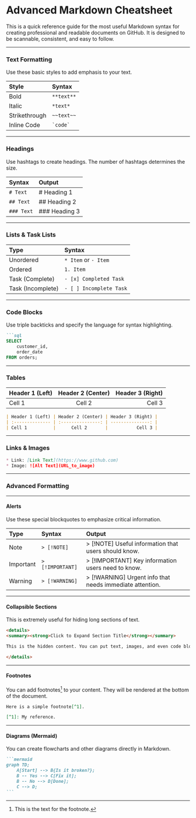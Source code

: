 # Advanced Markdown Cheatsheet

This is a quick reference guide for the most useful Markdown syntax for creating professional and readable documents on GitHub. It is designed to be scannable, consistent, and easy to follow.

---

### **Text Formatting**

Use these basic styles to add emphasis to your text.

| Style         | Syntax        |
| :------------ | :------------ |
| Bold          | `**text**`    |
| Italic        | `*text*`      |
| Strikethrough | `~~text~~`    |
| Inline Code   | `` `code` ``  |

---

### **Headings**

Use hashtags to create headings. The number of hashtags determines the size.

| Syntax    | Output      |
| :-------- | :---------- |
| `# Text`  | # Heading 1 |
| `## Text` | ## Heading 2 |
| `### Text`| ### Heading 3 |

---

### **Lists & Task Lists**

| Type              | Syntax                  |
| :---------------- | :---------------------- |
| Unordered         | `* Item` or `- Item`    |
| Ordered           | `1. Item`               |
| Task (Complete)   | `- [x] Completed Task`  |
| Task (Incomplete) | `- [ ] Incomplete Task` |

---

### **Code Blocks**

Use triple backticks and specify the language for syntax highlighting.

````markdown
```sql
SELECT
    customer_id,
    order_date
FROM orders;
````

---
### **Tables**


| Header 1 (Left) | Header 2 (Center) | Header 3 (Right) |
| :-------------- | :---------------: | ---------------: |
| Cell 1          |      Cell 2       |           Cell 3 |

```markdown
| Header 1 (Left) | Header 2 (Center) | Header 3 (Right) |
| :-------------- | :---------------: | ---------------: |
| Cell 1          |      Cell 2       |           Cell 3 |
```

---
### **Links & Images**

```markdown
* Link: [Link Text](https://www.github.com)
* Image: ![Alt Text](URL_to_image)
```

---
### **Advanced Formatting**

---
#### **Alerts**

Use these special blockquotes to emphasize critical information.

| Type      | Syntax          | Output                                                  |
| :-------- | :-------------- | :------------------------------------------------------ |
| Note      | `> [!NOTE]`     | > [!NOTE] Useful information that users should know.      |
| Important | `> [!IMPORTANT]`| > [!IMPORTANT] Key information users need to know.        |
| Warning   | `> [!WARNING]`  | > [!WARNING] Urgent info that needs immediate attention. |


---
#### **Collapsible Sections**

This is extremely useful for hiding long sections of text.

```html
<details>
<summary><strong>Click to Expand Section Title</strong></summary>

This is the hidden content. You can put text, images, and even code blocks in here.

</details>
```

---
#### **Footnotes**

You can add footnotes[^1] to your content. They will be rendered at the bottom of the document.

[^1]: This is the text for the footnote.

```markdown
Here is a simple footnote[^1].

[^1]: My reference.
```

---
#### **Diagrams (Mermaid)**

You can create flowcharts and other diagrams directly in Markdown.

````markdown
```mermaid
graph TD;
    A[Start] --> B{Is it broken?};
    B -- Yes --> C[Fix it];
    B -- No --> D[Done];
    C --> D;
```